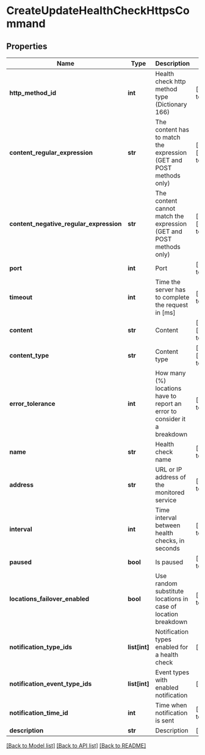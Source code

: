 # CreateUpdateHealthCheckHttpsCommand

## Properties
Name | Type | Description | Notes
------------ | ------------- | ------------- | -------------
**http_method_id** | **int** | Health check http method type (Dictionary 166) | [default to 1440]
**content_regular_expression** | **str** | The content has to match the expression (GET and POST methods only) | [optional] [default to '']
**content_negative_regular_expression** | **str** | The content cannot match the expression (GET and POST methods only) | [optional] [default to '']
**port** | **int** | Port | [default to 80]
**timeout** | **int** | Time the server has to complete the request in [ms] | [default to 7000]
**content** | **str** | Content | [optional] [default to '']
**content_type** | **str** | Content type | [optional] [default to '']
**error_tolerance** | **int** | How many (%) locations have to report an error to consider it a breakdown | [default to 51]
**name** | **str** | Health check name | [default to '']
**address** | **str** | URL or IP address of the monitored service | [default to '']
**interval** | **int** | Time interval between health checks, in seconds | [default to 60]
**paused** | **bool** | Is paused | [default to False]
**locations_failover_enabled** | **bool** | Use random substitute locations in case of location breakdown | [default to True]
**notification_type_ids** | **list[int]** | Notification types enabled for a health check | [optional] 
**notification_event_type_ids** | **list[int]** | Event types with enabled notification | [optional] 
**notification_time_id** | **int** | Time when notification is sent | [default to 1594]
**description** | **str** | Description | [optional] 

[[Back to Model list]](../README.md#documentation-for-models) [[Back to API list]](../README.md#documentation-for-api-endpoints) [[Back to README]](../README.md)


